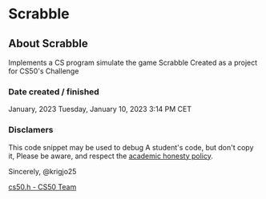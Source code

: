 # Scrabble

## About Scrabble

Implements a CS program simulate the game Scrabble
Created as a project for CS50's Challenge

### Date created / finished

January, 2023
Tuesday, January 10, 2023 3:14 PM CET

###  Disclamers

This code snippet may be used to debug
A student's code, but don't copy it,
Please be aware, and respect the [academic honesty policy](https://cs50.harvard.edu/x/2023/honesty/).

Sincerely,
@krigjo25

[cs50.h - CS50 Team](https://github.com/cs50/libcs50)
